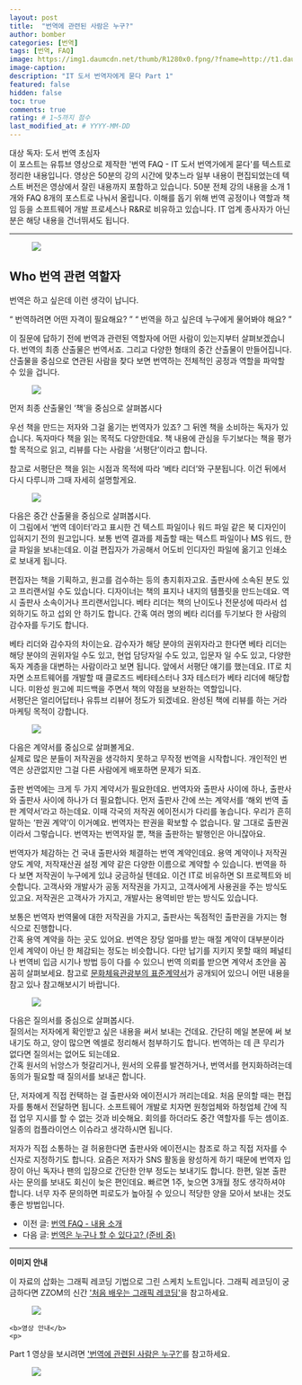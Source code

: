 ```yaml
---
layout: post
title:  "번역에 관련된 사람은 누구?"
author: bomber
categories: [번역]
tags: [번역, FAQ]
image: https://img1.daumcdn.net/thumb/R1280x0.fpng/?fname=http://t1.daumcdn.net/brunch/service/user/96Gy/image/n3umRNj53_ECMSoOy_7D7omNSto.png
image-caption: 
description: "IT 도서 번역자에게 묻다 Part 1"
featured: false
hidden: false
toc: true
comments: true
rating: # 1~5까지 점수
last_modified_at: # YYYY-MM-DD
---
```



<div class="note">
<p>
대상 독자: 도서 번역 초심자<br/>
이 포스트는 유튜브 영상으로 제작한 '번역 FAQ - IT 도서 번역가에게 묻다'를 텍스트로 정리한 내용입니다. 영상은 50분의 강의 시간에 맞추느라 일부 내용이 편집되었는데 텍스트 버전은 영상에서 잘린 내용까지 포함하고 있습니다. 50분 전체 강의 내용을 소개 1개와 FAQ 8개의 포스트로 나눠서 올립니다. 
이해를 돕기 위해 번역 공정이나 역할과 책임 등을 소프트웨어 개발 프로세스나 R&R로 비유하고 있습니다. IT 업계 종사자가 아닌 분은 해당 내용을 건너뛰셔도 됩니다.
</p>
</div>

<hr/>



<figure>
<img class="large" src="https://img1.daumcdn.net/thumb/R1280x0.fjpg/?fname=http://t1.daumcdn.net/brunch/service/user/96Gy/image/riE-Lk2HwJGKG3yCN0vp6pnqHlQ.PNG" alter="">
<figcaption class="center"></figcaption>
</figure>

## Who 번역 관련 역할자

번역은 하고 싶은데 이런 생각이 납니다.


<q class="center">
번역하려면 어떤 자격이 필요해요?
</q>
<q class="center">
번역을 하고 싶은데 누구에게 물어봐야 해요?
</q>


이 질문에 답하기 전에 번역과 관련된 역할자에 어떤 사람이 있는지부터 살펴보겠습니다. 번역의 최종 산출물은 번역서죠. 그리고 다양한 형태의 중간 산출물이 만들어집니다. 산출물을 중심으로 연관된 사람을 찾다 보면 번역하는 전체적인 공정과 역할을 파악할 수 있을 겁니다.

<figure>
<img class="large" src="https://img1.daumcdn.net/thumb/R1280x0.fjpg/?fname=http://t1.daumcdn.net/brunch/service/user/96Gy/image/PKDW29IFn7B2NquYeVvF2x7tn_E.PNG" alter="">
<figcaption class="center"></figcaption>
</figure>
먼저 최종 산출물인 ‘책’을 중심으로 살펴봅시다

우선 책을 만드는 저자와 그걸 옮기는 번역자가 있죠? 그 뒤엔 책을 소비하는 독자가 있습니다. 독자마다 책을 읽는 목적도 다양한데요. 책 내용에 관심을 두기보다는 책을 평가할 목적으로 읽고, 리뷰를 다는 사람을 ‘서평단’이라고 합니다. 

참고로 서평단은 책을 읽는 시점과 목적에 따라 ‘베타 리더’와 구분됩니다. 이건 뒤에서 다시 다루니까 그때 자세히 설명할게요.

<figure>
<img class="large" src="https://img1.daumcdn.net/thumb/R1280x0.fjpg/?fname=http://t1.daumcdn.net/brunch/service/user/96Gy/image/GSZa3_397icWUO6Lj0M3RXRnce4.PNG" alter="">
<figcaption class="center"></figcaption>
</figure>

다음은 중간 산출물을 중심으로 살펴봅시다.<br/>
이 그림에서 ‘번역 데이터’라고 표시한 건 텍스트 파일이나 워드 파일 같은 북 디자인이 입혀지기 전의 원고입니다. 보통 번역 결과를 제출할 때는 텍스트 파일이나 MS 워드, 한글 파일을 보내는데요. 이걸 편집자가 가공해서 어도비 인디자인 파일에 옮기고 인쇄소로 보내게 됩니다.
<br/>


편집자는 책을 기획하고, 원고를 검수하는 등의 총지휘자고요. 출판사에 소속된 분도 있고 프리랜서일 수도 있습니다. 디자이너는 책의 표지나 내지의 템플릿을 만드는데요. 역시 출판사 소속이거나 프리랜서입니다.
베타 리더는 책의 난이도나 전문성에 따라서 섭외하기도 하고 섭외 안 하기도 합니다. 간혹 여러 명의 베타 리더를 두기보다 한 사람의 감수자를 두기도 합니다.
<br/>

베타 리더와 감수자의 차이는요. 감수자가 해당 분야의 권위자라고 한다면 베타 리더는 해당 분야의 권위자일 수도 있고, 현업 담당자일 수도 있고, 입문자 일 수도 있고, 다양한 독자 계층을 대변하는 사람이라고 보면 됩니다. 앞에서 서평단 얘기를 했는데요. IT로 치자면 소프트웨어를 개발할 때 클로즈드 베타테스터나 3자 테스터가 베타 리더에 해당합니다. 미완성 원고에 피드백을 주면서 책의 약점을 보완하는 역할입니다. 
<br/>
서평단은 얼리어답터나 유튜브 리뷰어 정도가 되겠네요. 완성된 책에 리뷰를 하는 거라 마케팅 목적이 강합니다.

<figure>
<img class="large" src="https://img1.daumcdn.net/thumb/R1280x0.fjpg/?fname=http://t1.daumcdn.net/brunch/service/user/96Gy/image/RcCdc3CWdLHQUcG6npfup4H1dWA.PNG" alter="">
<figcaption class="center"></figcaption>
</figure>

다음은 계약서를 중심으로 살펴볼게요.<br/>
실제로 많은 분들이 저작권을 생각하지 못하고 무작정 번역을 시작합니다. 개인적인 번역은 상관없지만 그걸 다른 사람에게 배포하면 문제가 되죠.
<br/>

출판 번역에는 크게 두 가지 계약서가 필요한데요. 번역자와 출판사 사이에 하나, 출판사와 출판사 사이에 하나가 더 필요합니다. 먼저 출판사 간에 쓰는 계약서를 ‘해외 번역 출판 계약서’라고 하는데요. 이때 각국의 저작권 에이전시가 다리를 놓습니다. 우리가 흔히 말하는 ‘판권 계약’이 이거예요. 번역자는 판권을 확보할 수 없습니다. 말 그대로 출판권이라서 그렇습니다. 번역자는 번역자일 뿐, 책을 출판하는 발행인은 아니잖아요.
<br/>

번역자가 체감하는 건 국내 출판사와 체결하는 번역 계약인데요. 용역 계약이나 저작권 양도 계약, 저작재산권 설정 계약 같은 다양한 이름으로 계약할 수 있습니다. 번역을 하다 보면 저작권이 누구에게 있냐 궁금하실 텐데요. 이건 IT로 비유하면 SI 프로젝트와 비슷합니다. 고객사와 개발사가 공동 저작권을 가지고, 고객사에게 사용권을 주는 방식도 있고요. 저작권은 고객사가 가지고, 개발사는 용역비만 받는 방식도 있습니다.
<br/>

보통은 번역자 번역물에 대한 저작권을 가지고, 출판사는 독점적인 출판권을 가지는 형식으로 진행합니다.<br/>
간혹 용역 계약을 하는 곳도 있어요. 번역은 장당 얼마를 받는 매절 계약이 대부분이라 인세 계약이 아닌 한 체감되는 정도는 비슷합니다. 다만 납기를 지키지 못할 때의 페널티나 번역비 입금 시기나 방법 등이 다를 수 있으니 번역 의뢰를 받으면 계약서 초안을 꼼꼼히 살펴보세요. 참고로 <a href="https://bit.ly/3w4spKy" target="_blank">문화체육관광부의 표준계약서</a>가 공개되어 있으니 어떤 내용을 참고 있나 참고해보시기 바랍니다.
<br/>

<figure>
<img class="large" src="https://img1.daumcdn.net/thumb/R1280x0.fjpg/?fname=http://t1.daumcdn.net/brunch/service/user/96Gy/image/jroxYjCDSWdVd7YJxUEpuUwQKMw.PNG" alter="">
<figcaption class="center"></figcaption>
</figure>

다음은 질의서를 중심으로 살펴봅시다.<br/>
질의서는 저자에게 확인받고 싶은 내용을 써서 보내는 건데요. 간단히 메일 본문에 써 보내기도 하고, 
양이 많으면 엑셀로 정리해서 첨부하기도 합니다. 번역하는 데 큰 무리가 없다면 질의서는 없어도 되는데요.<br/>
간혹 원서의 뉘앙스가 헛갈리거나, 원서의 오류를 발견하거나, 번역서를 현지화하려는데 동의가 필요할 때 질의서를 보내곤 합니다.
<br/>

단, 저자에게 직접 컨택하는 걸 출판사와 에이전시가 꺼리는데요. 처음 문의할 때는 편집자를 통해서 전달하면 됩니다. 소프트웨어 개발로 치자면 원청업체와 하청업체 간에 직접 업무 지시를 할 수 없는 것과 비슷해요. 회의를 하더라도 중간 역할자를 두는 셈이죠. 일종의 컴플라이언스 이슈라고 생각하시면 됩니다.
<br/>

저자가 직접 소통하는 걸 허용한다면 출판사와 에이전시는 참조로 하고 직접 저자를 수신자로 지정하기도 합니다. 요즘은 저자가 SNS 활동을 왕성하게 하기 때문에 번역자 입장이 아닌 독자나 팬의 입장으로 간단한 안부 정도는 보내기도 합니다. 한편, 일본 출판사는 문의를 보내도 회신이 늦은 편인데요. 빠르면 1주, 늦으면 3개월 정도 생각하셔야 합니다. 너무 자주 문의하면 피로도가 높아질 수 있으니 적당한 양을 모아서 보내는 것도 좋은 방법입니다.
<br/>


<ul>
<li>
이전 글: <a href="{{ site.baseurl }}/faq-0-what" target="_blank">번역 FAQ - 내용 소개</a>
</li>
<li>
다음 글: <a href="{{ site.baseurl }}/faq-02-who" target="_blank">번역은 누구나 할 수 있다고? (준비 중)</a>
</li>
</ul>

<hr/>

<div class="note">
    <b>이미지 안내</b>
    <p>
    이 자료의 삽화는 그래픽 레코딩 기법으로 그린 스케치 노트입니다. 그래픽 레코딩이 궁금하다면 ZZOM의 신간 <a href="http://aladin.kr/p/G4zvf" target="_blank">'처음 배우는 그래픽 레코딩'</a>을 참고하세요.
    </p>
    <figure>
    <img class="large" src="https://img1.daumcdn.net/thumb/R1280x0.fpng/?fname=http://t1.daumcdn.net/brunch/service/user/96Gy/image/qqqnmhAWZxfuZ8twG-cVZh5PVkE.png" alter="">
    </figure>

    <b>영상 안내</b>
    <p>
 Part 1 영상을 보시려면 <a href="https://youtu.be/M2c3l69d6Co" target="_blank">'번역에 관련된 사람은 누구?'</a>를 참고하세요.
    </p>
    <figure>
    <img class="large" src="https://img1.daumcdn.net/thumb/R1280x0/?fname=http://t1.daumcdn.net/brunch/service/user/96Gy/image/0Sg80uwdKwm2IPiTiT-1WDR7b_M.png" alter="">
    </figure>
</div>